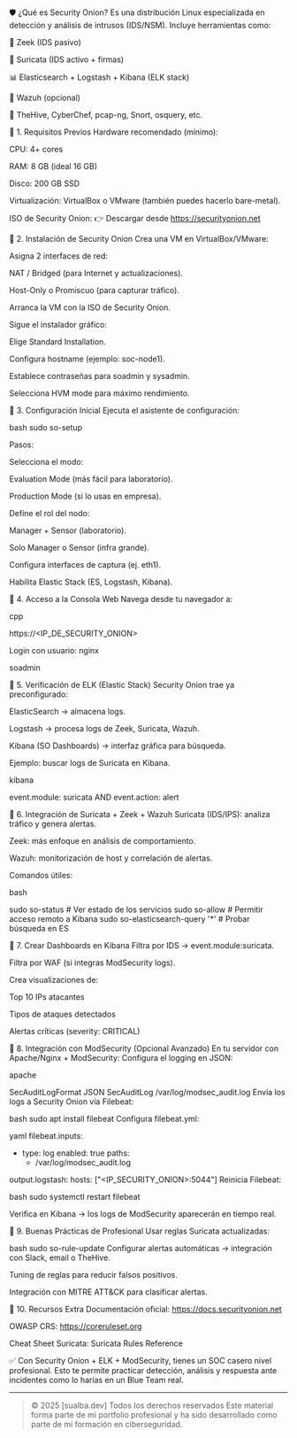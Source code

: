 🛡️ ¿Qué es Security Onion?
Es una distribución Linux especializada en detección y análisis de intrusos (IDS/NSM). Incluye herramientas como:

🧩 Zeek (IDS pasivo)

🧪 Suricata (IDS activo + firmas)

📊 Elasticsearch + Logstash + Kibana (ELK stack)

🐙 Wazuh (opcional)

🧠 TheHive, CyberChef, pcap-ng, Snort, osquery, etc.

📌 1. Requisitos Previos
Hardware recomendado (mínimo):

CPU: 4+ cores

RAM: 8 GB (ideal 16 GB)

Disco: 200 GB SSD

Virtualización: VirtualBox o VMware (también puedes hacerlo bare-metal).

ISO de Security Onion:
👉 Descargar desde https://securityonion.net



📌 2. Instalación de Security Onion
Crea una VM en VirtualBox/VMware:

Asigna 2 interfaces de red:

NAT / Bridged (para Internet y actualizaciones).

Host-Only o Promiscuo (para capturar tráfico).

Arranca la VM con la ISO de Security Onion.

Sigue el instalador gráfico:

Elige Standard Installation.

Configura hostname (ejemplo: soc-node1).

Establece contraseñas para soadmin y sysadmin.

Selecciona HVM mode para máximo rendimiento.

📌 3. Configuración Inicial
Ejecuta el asistente de configuración:

bash
sudo so-setup

Pasos:

Selecciona el modo:

Evaluation Mode (más fácil para laboratorio).

Production Mode (si lo usas en empresa).

Define el rol del nodo:

Manager + Sensor (laboratorio).

Solo Manager o Sensor (infra grande).

Configura interfaces de captura (ej. eth1).

Habilita Elastic Stack (ES, Logstash, Kibana).

📌 4. Acceso a la Consola Web
Navega desde tu navegador a:

cpp

https://<IP_DE_SECURITY_ONION>

Login con usuario:
nginx

soadmin

📌 5. Verificación de ELK (Elastic Stack)
Security Onion trae ya preconfigurado:

ElasticSearch → almacena logs.

Logstash → procesa logs de Zeek, Suricata, Wazuh.

Kibana (SO Dashboards) → interfaz gráfica para búsqueda.

Ejemplo: buscar logs de Suricata en Kibana.

kibana

event.module: suricata AND event.action: alert

📌 6. Integración de Suricata + Zeek + Wazuh
Suricata (IDS/IPS): analiza tráfico y genera alertas.

Zeek: más enfoque en análisis de comportamiento.

Wazuh: monitorización de host y correlación de alertas.

Comandos útiles:

bash

sudo so-status      # Ver estado de los servicios
sudo so-allow       # Permitir acceso remoto a Kibana
sudo so-elasticsearch-query '*'  # Probar búsqueda en ES

📌 7. Crear Dashboards en Kibana
Filtra por IDS → event.module:suricata.

Filtra por WAF (si integras ModSecurity logs).

Crea visualizaciones de:

Top 10 IPs atacantes

Tipos de ataques detectados

Alertas críticas (severity: CRITICAL)

📌 8. Integración con ModSecurity (Opcional Avanzado)
En tu servidor con Apache/Nginx + ModSecurity:
Configura el logging en JSON:

apache

SecAuditLogFormat JSON
SecAuditLog /var/log/modsec_audit.log
Envía los logs a Security Onion vía Filebeat:

bash
sudo apt install filebeat
Configura filebeat.yml:

yaml
filebeat.inputs:
- type: log
  enabled: true
  paths:
    - /var/log/modsec_audit.log

output.logstash:
  hosts: ["<IP_SECURITY_ONION>:5044"]
Reinicia Filebeat:

bash
sudo systemctl restart filebeat

Verifica en Kibana → los logs de ModSecurity aparecerán en tiempo real.

📌 9. Buenas Prácticas de Profesional
Usar reglas Suricata actualizadas:

bash
sudo so-rule-update
Configurar alertas automáticas → integración con Slack, email o TheHive.

Tuning de reglas para reducir falsos positivos.

Integración con MITRE ATT&CK para clasificar alertas.

📌 10. Recursos Extra
Documentación oficial: https://docs.securityonion.net

OWASP CRS: https://coreruleset.org

Cheat Sheet Suricata: Suricata Rules Reference

✅ Con Security Onion + ELK + ModSecurity, tienes un SOC casero nivel profesional.
Esto te permite practicar detección, análisis y respuesta ante incidentes como lo harías en un Blue Team real.

***
>© 2025 [sualba.dev] Todos los derechos reservados
Este material forma parte de mi portfolio profesional y ha sido desarrollado como parte de mi formación en ciberseguridad.